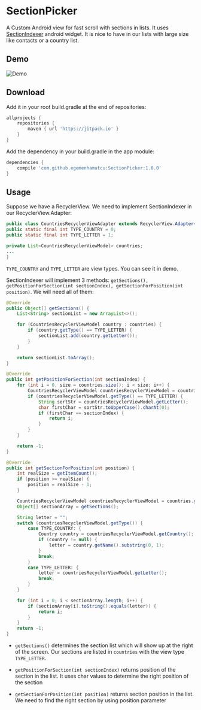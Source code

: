 # SectionPicker
A Custom Android view for fast scroll with sections in lists. It uses [SectionIndexer](https://developer.android.com/reference/android/widget/SectionIndexer.html) android widget. It is nice to have in our lists with large size like contacts or a country list.

## Demo

![Demo](/art/demo.gif?raw=true)

## Download

Add it in your root build.gradle at the end of repositories:

```gradle
allprojects {
    repositories {
        maven { url 'https://jitpack.io' }
    }
}
```

Add the dependency in your build.gradle in the app module:
```gradle
dependencies {
    compile 'com.github.egemenhamutcu:SectionPicker:1.0.0'
}
```

## Usage

Suppose we have a RecyclerView. We need to implement SectionIndexer in our RecyclerView.Adapter:

```java
public class CountriesRecyclerViewAdapter extends RecyclerView.Adapter<RecyclerView.ViewHolder> implements SectionIndexer {
public static final int TYPE_COUNTRY = 0;
public static final int TYPE_LETTER = 1;

private List<CountriesRecyclerViewModel> countries;
...
}
```

```TYPE_COUNTRY``` and ```TYPE_LETTER``` are view types. You can see it in demo. 

SectionIndexer will implement 3 methods: ```getSections(), getPositionForSection(int sectionIndex), getSectionForPosition(int position)```. We will need all of them:

```java
@Override
public Object[] getSections() {
    List<String> sectionList = new ArrayList<>();

    for (CountriesRecyclerViewModel country : countries) {
        if (country.getType() == TYPE_LETTER) {
            sectionList.add(country.getLetter());
        }
    }

    return sectionList.toArray();
}

@Override
public int getPositionForSection(int sectionIndex) {
    for (int i = 0, size = countries.size(); i < size; i++) {
        CountriesRecyclerViewModel countriesRecyclerViewModel = countries.get(i);
        if (countriesRecyclerViewModel.getType() == TYPE_LETTER) {
            String sortStr = countriesRecyclerViewModel.getLetter();
            char firstChar = sortStr.toUpperCase().charAt(0);
            if (firstChar == sectionIndex) {
                return i;
            }
        }
    }

    return -1;
}

@Override
public int getSectionForPosition(int position) {
    int realSize = getItemCount();
    if (position >= realSize) {
        position = realSize - 1;
    }

    CountriesRecyclerViewModel countriesRecyclerViewModel = countries.get(position);
    Object[] sectionArray = getSections();

    String letter = "";
    switch (countriesRecyclerViewModel.getType()) {
        case TYPE_COUNTRY: {
            Country country = countriesRecyclerViewModel.getCountry();
            if (country != null) {
                letter = country.getName().substring(0, 1);
            }
            break;
        }
        case TYPE_LETTER: {
            letter = countriesRecyclerViewModel.getLetter();
            break;
        }
    }

    for (int i = 0; i < sectionArray.length; i++) {
        if (sectionArray[i].toString().equals(letter)) {
            return i;
        }
    }
    return -1;
}
```

- ```getSections()``` determines the section list which will show up at the right of the screen. Our sections are listed in ```countries``` with the view type ```TYPE_LETTER```.

- ```getPositionForSection(int sectionIndex)``` returns position of the section in the list. It uses char values to determine the right position of the section

- ```getSectionForPosition(int position)``` returns section position in the list. We need to find the right section by using position parameter

